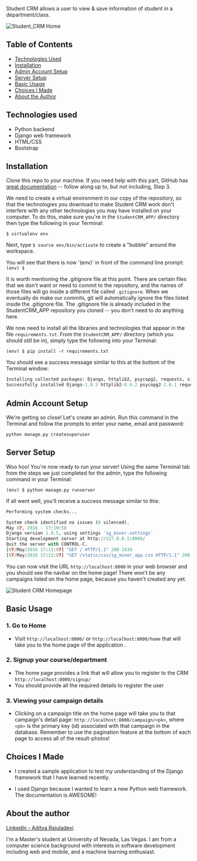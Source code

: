 Student CRM allows a user to view & save information of student in a department/class.

![Student_CRM Home](/ig_miner_app/static/chicago_bandits.png) 

Table of Contents
----------
- [Technologies Used](https://github.com/AdityaRajuladevi/StudentCRM_APP#technologies-used)
- [Installation](https://github.com/AdityaRajuladevi/StudentCRM_APP#installation)
- [Admin Account Setup](https://github.com/AdityaRajuladevi/StudentCRM_APP#admin-account-setup)
- [Server Setup](https://github.com/AdityaRajuladevi/StudentCRM_APP#server-setup)
- [Basic Usage](https://github.com/AdityaRajuladevi/StudentCRM_APP#basic-usage)
- [Choices I Made](https://github.com/AdityaRajuladevi/StudentCRM_APP#choices-i-made)
- [About the Author](https://github.com/AdityaRajuladevi/StudentCRM_APP#about-the-author)


Technologies used
----------
- Python backend
- Django web framework
- HTML/CSS
- Bootstrap

Installation
-----------
Clone this repo to your machine. If you need help with this part, GitHub has [great documentation](https://help.github.com/articles/fork-a-repo/) -- follow along up to, but not including, Step 3.

We need to create a virtual environment in our copy of the repository, so that the technologies you download to make Student CRM work don't interfere with any other technologies you may have installed on your computer. To do this, make sure you're in the ` StudentCRM_APP/ ` directory then type the following in your Terminal:

` $ virtualenv env `

Next, type ` $ source env/bin/activate ` to create a "bubble" around the workspace.

You will see that there is now '(env)' in front of the command line prompt: ` (env) $ `

It is worth mentioning the .gitignore file at this point. There are certain files that we don't want or need to commit to the repository, and the names of those files will go inside a different file called ` .gitignore `. When we eventually do make our commits, git will automatically ignore the files listed inside the .gitignore file. The .gitignore file is already included in the StudentCRM_APP repository you cloned -- you don't need to do anything here.

We now need to install all the libraries and technologies that appear in the file ` requirements.txt `. From the ` StudentCRM_APP/ ` directory (which you should still be in), simply type the following into your Terminal:

` (env) $ pip install -r requirements.txt `

You should see a success message similar to this at the bottom of the Terminal window:

``` python
Installing collected packages: Django, httplib2, psycopg2, requests, simplejson
Successfully installed Django-1.9.5 httplib2-0.9.2 psycopg2-2.6.1 requests-2.10.0 simplejson-3.8.2
```

Admin Account Setup
-----------
We're getting so close! Let's create an admin. Run this command in the Terminal and follow the prompts to enter your name, email and password:

` python manage.py createsuperuser `


Server Setup
-----------
Woo hoo! You're now ready to run your server! Using the same Terminal tab from the steps we just completed for the admin, type the following command in your Terminal:

` (env) $ python manage.py runserver `

If all went well, you'll receive a success message similar to this:

``` python
Performing system checks...

System check identified no issues (0 silenced).
May 07, 2016 - 17:10:58
Django version 1.9.5, using settings 'ig_miner.settings'
Starting development server at http://127.0.0.1:8000/
Quit the server with CONTROL-C.
[07/May/2016 17:11:07] "GET / HTTP/1.1" 200 1439
[07/May/2016 17:11:07] "GET /static/css/ig_miner_app.css HTTP/1.1" 200 682
```

You can now visit the URL ` http://localhost:8000 ` in your web browser and you should see the navbar on the home page! There won't be any campaigns listed on the home page, because you haven't created any yet.

![Student CRM Homepage](/StudentCRM_APP/static/studentcrm_home.png)


Basic Usage
-----------
### 1. Go to Home
* Visit ` http://localhost:8000/ ` or ` http://localhost:8000/home ` that will take you to the home page of the application .

### 2. Signup your course/department
* The home page provides a link that will allow you to register to the CRM ` http://localhost:8000/signup/ `
* You should provide all the required details to register the user

### 3. Viewing your campaign details
* Clicking on a campaign title on the home page will take you to that campaign's detail page: ` http://localhost:8000/campaign/<pk> `, where ` <pk> ` is the primary key (id) associated with that campaign in the database. Remember to use the pagination feature at the bottom of each page to access all of the result-photos!


Choices I Made
-----------

- I created a sample application to test my understanding of the Django framework that I have learned recently. 

- I used Django because I wanted to learn a new Python web framework. The documentation is AWESOME!


About the author
-----------
[LinkedIn - Aditya Rajuladevi](https://www.linkedin.com/in/aditya-rajuladevi-56244868/ "Aditya Rajuladevi's LinkedIn profile")

I'm a Master's student at University of Nevada, Las Vegas. I am from a computer science background with interests in software development including web and mobile, and a machine learning enthusiast. 
